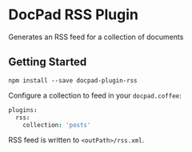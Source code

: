 # DocPad RSS Plugin
Generates an RSS feed for a collection of documents

## Getting Started

```
npm install --save docpad-plugin-rss
```

Configure a collection to feed in your `docpad.coffee`:

```coffee
plugins:
  rss:
    collection: 'posts'
```

RSS feed is written to `<outPath>/rss.xml`.

